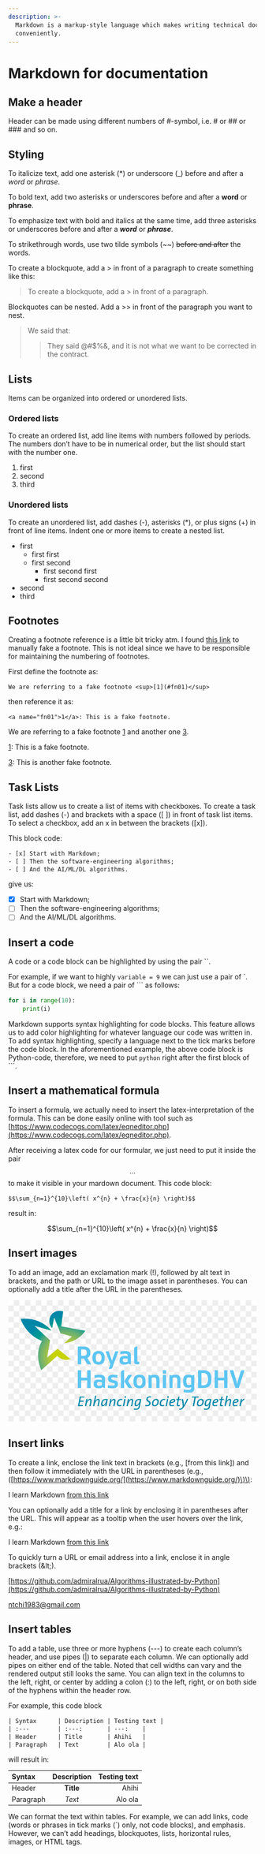 ```yaml
---
description: >-
  Markdown is a markup-style language which makes writing technical documents
  conveniently.
---
```


# Markdown for documentation

## Make a header

Header can be made using different numbers of \#-symbol, i.e. \# or \#\# or \#\#\# and so on.

## Styling

To italicize text, add one asterisk \(\*\) or underscore \(\_\) before and after a _word_ or _phrase_.

To bold text, add two asterisks or underscores before and after a **word** or **phrase**.

To emphasize text with bold and italics at the same time, add three asterisks or underscores before and after a _**word**_ or _**phrase**_.

To strikethrough words, use two tilde symbols \(~~\) ~~before and after~~ the words.

To create a blockquote, add a &gt; in front of a paragraph to create something like this:

> To create a blockquote, add a &gt; in front of a paragraph.

Blockquotes can be nested. Add a &gt;&gt; in front of the paragraph you want to nest.

> We said that:
>
> > They said @\#$%&, and it is not what we want to be corrected in the contract.

## Lists

Items can be organized into ordered or unordered lists.

### Ordered lists

To create an ordered list, add line items with numbers followed by periods. The numbers don’t have to be in numerical order, but the list should start with the number one.

1. first
2. second
3. third

### Unordered lists

To create an unordered list, add dashes \(-\), asterisks \(\*\), or plus signs \(+\) in front of line items. Indent one or more items to create a nested list.

* first
  * first first
  * first second 
    * first second first
    * first second second
* second
* third

## Footnotes

Creating a footnote reference is a little bit tricky atm. I found [this link](https://stackoverflow.com/questions/25579868/how-to-add-footnotes-to-github-flavoured-markdown) to manually fake a footnote. This is not ideal since we have to be responsible for maintaining the numbering of footnotes.

First define the footnote as:

```text
We are referring to a fake footnote <sup>[1](#fn01)</sup>
```

then reference it as:

```text
<a name="fn01">1</a>: This is a fake footnote.
```

We are referring to a fake footnote [1](non-trivial.md#fn01) and another one [3](non-trivial.md#fn02).

[1](non-trivial.md): This is a fake footnote.

[3](non-trivial.md): This is another fake footnote.

## Task Lists

Task lists allow us to create a list of items with checkboxes. To create a task list, add dashes \(-\) and brackets with a space \(\[ \]\) in front of task list items. To select a checkbox, add an x in between the brackets \(\[x\]\).

This block code:

```text
- [x] Start with Markdown;
- [ ] Then the software-engineering algorithms;
- [ ] And the AI/ML/DL algorithms.
```

give us:

* [x] Start with Markdown;
* [ ] Then the software-engineering algorithms;
* [ ] And the AI/ML/DL algorithms.

## Insert a code

A code or a code block can be highlighted by using the pair \`\`.

For example, if we want to highly `variable = 9` we can just use a pair of \`. But for a code block, we need a pair of \`\`\` as follows:

```python
for i in range(10):
    print(i)
```

Markdown supports syntax highlighting for code blocks. This feature allows us to add color highlighting for whatever language our code was written in. To add syntax highlighting, specify a language next to the tick marks before the code block. In the aforementioned example, the above code block is Python-code, therefore, we need to put `python` right after the first block of \`\`\`.

## Insert a mathematical formula

To insert a formula, we actually need to insert the latex-interpretation of the formula. This can be done easily online with tool such as [https://www.codecogs.com/latex/eqneditor.php](https://www.codecogs.com/latex/eqneditor.php).

After receiving a latex code for our formular, we just need to put it inside the pair $$...$$ to make it visible in your mardown document. This code block:

```text
$$\sum_{n=1}^{10}\left( x^{n} + \frac{x}{n} \right)$$
```

result in:

$$\sum_{n=1}^{10}\left( x^{n} + \frac{x}{n} \right)$$

## Insert images

To add an image, add an exclamation mark \(!\), followed by alt text in brackets, and the path or URL to the image asset in parentheses. You can optionally add a title after the URL in the parentheses.

![Where i currently work](../.gitbook/assets/rhdhv.jpg)

## Insert links

To create a link, enclose the link text in brackets \(e.g., \[from this link\]\) and then follow it immediately with the URL in parentheses \(e.g., \([https://www.markdownguide.org/](https://www.markdownguide.org/)\)\):

I learn Markdown [from this link](https://www.markdownguide.org/)

You can optionally add a title for a link by enclosing it in parentheses after the URL. This will appear as a tooltip when the user hovers over the link, e.g.:

I learn Markdown [from this link](https://www.markdownguide.org/)

To quickly turn a URL or email address into a link, enclose it in angle brackets \(\&lt;\).

[https://github.com/admiralrua/Algorithms-illustrated-by-Python](https://github.com/admiralrua/Algorithms-illustrated-by-Python)

[ntchi1983@gmail.com](mailto:ntchi1983@gmail.com)

## Insert tables

To add a table, use three or more hyphens \(---\) to create each column’s header, and use pipes \(\|\) to separate each column. We can optionally add pipes on either end of the table. Noted that cell widths can vary and the rendered output still looks the same. You can align text in the columns to the left, right, or center by adding a colon \(:\) to the left, right, or on both side of the hyphens within the header row.

For example, this code block

```text
| Syntax      | Description | Testing text |
| :---        | :---:       | ---:    | 
| Header      | Title       | Ahihi   |
| Paragraph   | Text        | Alo ola |
```

will result in:

| Syntax | Description | Testing text |
| :--- | :---: | ---: |
| Header | **Title** | Ahihi |
| Paragraph | _Text_ | Alo ola |

We can format the text within tables. For example, we can add links, code \(words or phrases in tick marks \(\`\) only, not code blocks\), and emphasis. However, we can’t add headings, blockquotes, lists, horizontal rules, images, or HTML tags.


